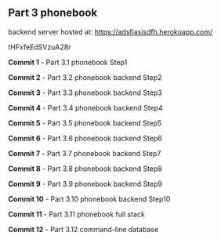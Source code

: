 ## Part 3 phonebook

backend server hosted at: https://adsfjasisdfh.herokuapp.com/

tHFxfeEdSVzuA28r

**Commit 1** - Part 3.1 phonebook Step1

**Commit 2** - Part 3.2 phonebook backend Step2

**Commit 3** - Part 3.3 phonebook backend Step3

**Commit 4** - Part 3.4 phonebook backend Step4

**Commit 5** - Part 3.5 phonebook backend Step5

**Commit 6** - Part 3.6 phonebook backend Step6

**Commit 7** - Part 3.7 phonebook backend Step7

**Commit 8** - Part 3.8 phonebook backend Step8

**Commit 9** - Part 3.9 phonebook backend Step9

**Commit 10** - Part 3.10 phonebook backend Step10

**Commit 11** - Part 3.11 phonebook full stack

**Commit 12** - Part 3.12 command-line database 










